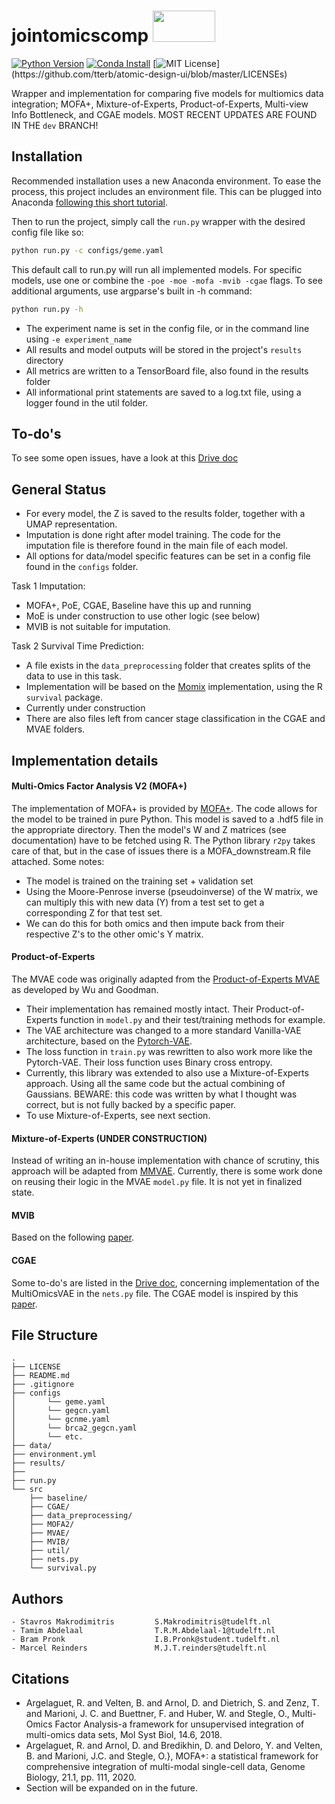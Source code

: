 # jointomicscomp              <img src="https://www.abuse.nl/assets/logos/tudelft.png" width="100" height="50">

[![Python Version](https://img.shields.io/static/v1.svg?label=Python%20Version&message=3.9&color=blue)](https://www.python.org/downloads)
[![Conda Install](https://anaconda.org/conda-forge/terraform-provider-github/badges/installer/conda.svg)](https://conda.io/projects/conda/en/latest/user-guide/tasks/manage-environments.html)
[![MIT License](https://img.shields.io/apm/l/atomic-design-ui.svg?)](https://github.com/tterb/atomic-design-ui/blob/master/LICENSEs)

Wrapper and implementation for comparing five models for multiomics data integration; MOFA+, Mixture-of-Experts, Product-of-Experts, Multi-view Info Bottleneck, and CGAE models.
MOST RECENT UPDATES ARE FOUND IN THE ```dev``` BRANCH!

## Installation
<!---
This section should contain installation, testing, and running instructions for people who want to get started with the project. 

- These instructions should work on a clean system.
- These instructions should work without having to install an IDE.
- You can specify that the user should have a certain operating system.
--->
Recommended installation uses a new Anaconda environment. To ease the process, this project includes an environment file.
This can be plugged into Anaconda [following this short tutorial](https://conda.io/projects/conda/en/latest/user-guide/tasks/manage-environments.html#creating-an-environment-from-an-environment-yml-file).

Then to run the project, simply call the ```run.py``` wrapper with the desired config file like so:
```bash
python run.py -c configs/geme.yaml
```
This default call to run.py will run all implemented models. For specific models, use one or combine the 
```-poe -moe -mofa -mvib -cgae``` flags.
To see additional arguments, use argparse's built in -h command:
```bash
python run.py -h
```


- The experiment name is set in the config file, or in the command line using ```-e experiment_name```
- All results and model outputs will be stored in the project's ```results``` directory
- All metrics are written to a TensorBoard file, also found in the results folder
- All informational print statements are saved to a log.txt file, using a logger found in the util folder.


## To-do's
To see some open issues, have a look at this [Drive doc](https://docs.google.com/document/d/1R6pXmTQIgCXdm_zTyRQ4GYI5oybIU4Vas66auJLRIJk/edit?usp=sharing)

## General Status
- For every model, the Z is saved to the results folder, together with a UMAP representation.
- Imputation is done right after model training. The code for the imputation file is therefore found in the main file of each model.
- All options for data/model specific features can be set in a config file found in the ```configs``` folder.

Task 1 Imputation:
- MOFA+, PoE, CGAE, Baseline have this up and running
- MoE is under construction to use other logic (see below)
- MVIB is not suitable for imputation.

Task 2 Survival Time Prediction:
- A file exists in the ```data_preprocessing``` folder that creates splits of the data to use in this task.
- Implementation will be based on the [Momix](https://github.com/ComputationalSystemsBiology/momix-notebook/blob/master/scripts/Comparison%20in%20cancer%20.ipynb) implementation, using the R ```survival``` package.
- Currently under construction
- There are also files left from cancer stage classification in the CGAE and MVAE folders.


## Implementation details

#### Multi-Omics Factor Analysis V2 (MOFA+)
The implementation of MOFA+ is provided by [MOFA+](https://biofam.github.io/MOFA2/index.html).
The code allows for the model to be trained in pure Python. This model is saved to a .hdf5 file in the appropriate directory.
Then the model's W and Z matrices (see documentation) have to be fetched using R. The Python library ```r2py``` takes care of that, but in the case of issues
there is a MOFA_downstream.R file attached.
Some notes:
- The model is trained on the training set + validation set
- Using the Moore-Penrose inverse (pseudoinverse) of the W matrix, we can multiply this with new data (Y) from a test set to get a corresponding Z for that test set.
- We can do this for both omics and then impute back from their respective Z's to the other omic's Y matrix.

#### Product-of-Experts
The MVAE code was originally adapted from the [Product-of-Experts MVAE](https://github.com/mhw32/multimodal-vae-public) as developed by Wu and Goodman.
- Their implementation has remained mostly intact. Their Product-of-Experts function in ```model.py``` and their test/training methods for example.
- The VAE architecture was changed to a more standard Vanilla-VAE architecture, based on the [Pytorch-VAE](https://github.com/AntixK/PyTorch-VAE).
- The loss function in ```train.py``` was rewritten to also work more like the Pytorch-VAE. Their loss function uses Binary cross entropy.
- Currently, this library was extended to also use a Mixture-of-Experts approach. Using all the same code but the actual combining of Gaussians. BEWARE: this code was written by what I thought was correct, but is not fully backed by a specific paper.
- To use Mixture-of-Experts, see next section.

#### Mixture-of-Experts (UNDER CONSTRUCTION)
Instead of writing an in-house implementation with chance of scrutiny, this approach will be adapted from [MMVAE](https://github.com/iffsid/mmvae). Currently, there is some work done on reusing their logic in the MVAE ```model.py``` file.
It is not yet in finalized state.

#### MVIB
Based on the following [paper](https://arxiv.org/abs/2002.07017).

#### CGAE
Some to-do's are listed in the [Drive doc](https://docs.google.com/document/d/1R6pXmTQIgCXdm_zTyRQ4GYI5oybIU4Vas66auJLRIJk/edit?usp=sharing), concerning implementation of the MultiOmicsVAE in the ```nets.py``` file.
The CGAE model is inspired by this [paper](https://www.sciencedirect.com/science/article/pii/S1046202320300232).

## File Structure
```
.
├── LICENSE
├── README.md
├── .gitignore
├── configs
│       └── geme.yaml
│       └── gegcn.yaml
│       └── gcnme.yaml
│       └── brca2_gegcn.yaml
│       └── etc.
├── data/
├── environment.yml
├── results/
├── 
├── run.py
└── src
    ├── baseline/
    ├── CGAE/
    ├── data_preprocessing/
    ├── MOFA2/
    ├── MVAE/
    ├── MVIB/
    ├── util/
    ├── nets.py
    └── survival.py
```
## Authors
    - Stavros Makrodimitris         S.Makrodimitris@tudelft.nl
    - Tamim Abdelaal                T.R.M.Abdelaal-1@tudelft.nl
    - Bram Pronk                    I.B.Pronk@student.tudelft.nl
    - Marcel Reinders               M.J.T.reinders@tudelft.nl

## Citations
- Argelaguet, R. and Velten, B. and Arnol, D. and Dietrich, S. and Zenz, T. and Marioni, J. C. and Buettner, F. and Huber, W. and Stegle, O., Multi-Omics Factor Analysis-a framework for unsupervised integration of multi-omics data sets, Mol Syst Biol, 14.6, 2018.
- Argelaguet, R. and Arnol, D. and Bredikhin, D. and Deloro, Y. and Velten, B. and Marioni, J.C. and Stegle, O.}, MOFA+: a statistical framework for comprehensive integration of multi-modal single-cell data, Genome Biology, 21.1, pp. 111, 2020.
- Section will be expanded on in the future.
